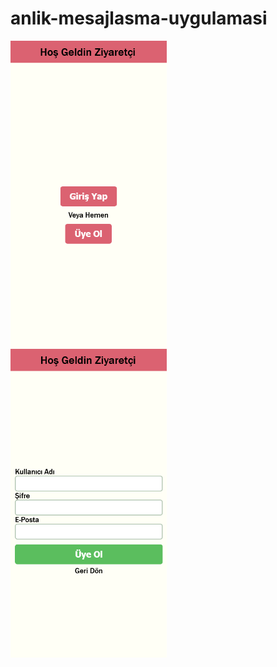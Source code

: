 # anlik-mesajlasma-uygulamasi

 <img src="images/1.png" width="250px" style="display:block;">
 <img src="images/2.png" width="250px" style="display:block;">
 <img src="images/3.png" width="250px" style="display:block;>
 <img src="images/4.png" width="250px" style="display:block;>
 <img src="images/5.png" width="250px" style="display:block;>
 <img src="images/6.png" width="250px" style="display:block;>
